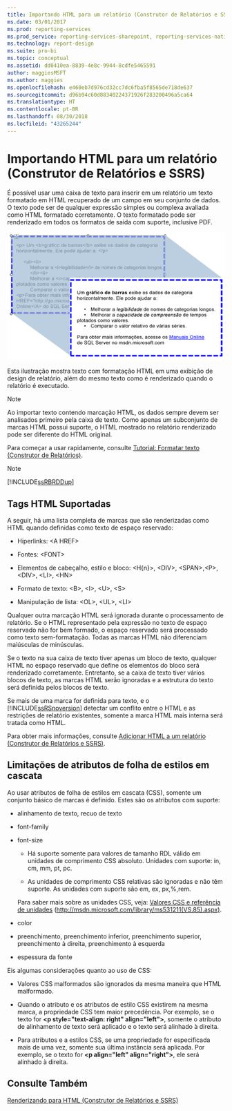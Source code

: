```yaml
---
title: Importando HTML para um relatório (Construtor de Relatórios e SSRS) | Microsoft Docs
ms.date: 03/01/2017
ms.prod: reporting-services
ms.prod_service: reporting-services-sharepoint, reporting-services-native
ms.technology: report-design
ms.suite: pro-bi
ms.topic: conceptual
ms.assetid: dd0410ea-8839-4e8c-9944-8cdfe5465591
author: maggiesMSFT
ms.author: maggies
ms.openlocfilehash: e460eb7d976cd32cc7dc6fba5f8565de718de637
ms.sourcegitcommit: d96b94c60d88340224371926f283200496a5ca64
ms.translationtype: HT
ms.contentlocale: pt-BR
ms.lasthandoff: 08/30/2018
ms.locfileid: "43265244"
---
```

# <a name="importing-html-into-a-report-report-builder-and-ssrs"></a>Importando HTML para um relatório (Construtor de Relatórios e SSRS)
  É possível usar uma caixa de texto para inserir em um relatório um texto formatado em HTML recuperado de um campo em seu conjunto de dados. O texto pode ser de qualquer expressão simples ou complexa avaliada como HTML formatado corretamente. O texto formatado pode ser renderizado em todos os formatos de saída com suporte, inclusive PDF.  
  
 ![rs_HTMLFormatting](../../reporting-services/report-design/media/rs-htmlformatting.gif "rs_HTMLFormatting")  
  
 Esta ilustração mostra texto com formatação HTML em uma exibição de design de relatório, além do mesmo texto como é renderizado quando o relatório é executado.  
  
> [!NOTE]  
>  Ao importar texto contendo marcação HTML, os dados sempre devem ser analisados primeiro pela caixa de texto. Como apenas um subconjunto de marcas HTML possui suporte, o HTML mostrado no relatório renderizado pode ser diferente do HTML original.  
  
 Para começar a usar rapidamente, consulte [Tutorial: Formatar texto &#40;Construtor de Relatórios&#41;](../../reporting-services/tutorial-format-text-report-builder.md).  
  
> [!NOTE]  
>  [!INCLUDE[ssRBRDDup](../../includes/ssrbrddup-md.md)]  
  
## <a name="supported-html-tags"></a>Tags HTML Suportadas  
 A seguir, há uma lista completa de marcas que são renderizadas como HTML quando definidas como texto de espaço reservado:  
  
-   Hiperlinks: \<A HREF>  
  
-   Fontes: \<FONT>  
  
-   Elementos de cabeçalho, estilo e bloco: \<H{n}>, \<DIV>, \<SPAN>,\<P>, \<DIV>, \<LI>, \<HN>  
  
-   Formato de texto: \<B>, \<I>, \<U>, \<S>  
  
-   Manipulação de lista: \<OL>, \<UL>, \<LI>  
  
 Qualquer outra marcação HTML será ignorada durante o processamento de relatório. Se o HTML representado pela expressão no texto de espaço reservado não for bem formado, o espaço reservado será processado como texto sem-formatação. Todas as marcas HTML não diferenciam maiúsculas de minúsculas.  
  
 Se o texto na sua caixa de texto tiver apenas um bloco de texto, qualquer HTML no espaço reservado que define os elementos do bloco será renderizado corretamente. Entretanto, se a caixa de texto tiver vários blocos de texto, as marcas HTML serão ignoradas e a estrutura do texto será definida pelos blocos de texto.  
  
 Se mais de uma marca for definida para texto, e o [!INCLUDE[ssRSnoversion](../../includes/ssrsnoversion-md.md)] detectar um conflito entre o HTML e as restrições de relatório existentes, somente a marca HTML mais interna será tratada como HTML.  
  
 Para obter mais informações, consulte [Adicionar HTML a um relatório &#40;Construtor de Relatórios e SSRS&#41;](../../reporting-services/report-design/add-html-into-a-report-report-builder-and-ssrs.md).  
  
## <a name="limitations-of-cascading-style-sheet-attributes"></a>Limitações de atributos de folha de estilos em cascata  
 Ao usar atributos de folha de estilos em cascata (CSS), somente um conjunto básico de marcas é definido. Estes são os atributos com suporte:  
  
-   alinhamento de texto, recuo de texto  
  
-   font-family  
  
-   font-size  
  
    -   Há suporte somente para valores de tamanho RDL válido em unidades de comprimento CSS absoluto. Unidades com suporte: in, cm, mm, pt, pc.  
  
    -   As unidades de comprimento CSS relativas são ignoradas e não têm suporte. As unidades com suporte são em, ex, px,%,rem.  
  
     Para saber mais sobre as unidades CSS, veja: [Valores CSS e referência de unidades](http://msdn.microsoft.com/library/ms531211\(VS.85\).aspx) (http://msdn.microsoft.com/library/ms531211(VS.85).aspx).  
  
-   color  
  
-   preenchimento, preenchimento inferior, preenchimento superior, preenchimento à direita, preenchimento à esquerda  
  
-   espessura da fonte  
  
 Eis algumas considerações quanto ao uso de CSS:  
  
-   Valores CSS malformados são ignorados da mesma maneira que HTML malformado.  
  
-   Quando o atributo e os atributos de estilo CSS existirem na mesma marca, a propriedade CSS tem maior precedência. Por exemplo, se o texto for **\<p style="text-align: right" align="left">**, somente o atributo de alinhamento de texto será aplicado e o texto será alinhado à direita.  
  
-   Para atributos e a estilos CSS, se uma propriedade for especificada mais de uma vez, somente sua última instância será aplicada. Por exemplo, se o texto for **\<p align="left" align="right">**, ele será alinhado à direita.  
  
## <a name="see-also"></a>Consulte Também  
 [Renderizando para HTML &#40;Construtor de Relatórios e SSRS&#41;](../../reporting-services/report-builder/rendering-to-html-report-builder-and-ssrs.md)  
  
  
